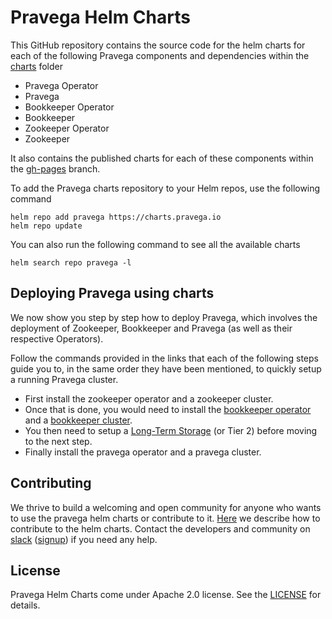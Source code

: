 # Pravega Helm Charts

This GitHub repository contains the source code for the helm charts for each of the following Pravega components and dependencies within the [charts](charts) folder

- Pravega Operator
- Pravega
- Bookkeeper Operator
- Bookkeeper
- Zookeeper Operator
- Zookeeper

It also contains the published charts for each of these components within the [gh-pages](https://github.com/pravega/charts/tree/gh-pages) branch.

To add the Pravega charts repository to your Helm repos, use the following command
```
helm repo add pravega https://charts.pravega.io
helm repo update
```
You can also run the following command to see all the available charts
```
helm search repo pravega -l
```

## Deploying Pravega using charts

We now show you step by step how to deploy Pravega, which involves the deployment of Zookeeper, Bookkeeper and Pravega (as well as their respective Operators).

Follow the commands provided in the links that each of the following steps guide you to, in the same order they have been mentioned, to quickly setup a running Pravega cluster.

- First install the zookeeper operator and a zookeeper cluster.
- Once that is done, you would need to install the [bookkeeper operator](charts/bookkeeper-operator/README.md#installing-bookkeeper-operator) and a [bookkeeper cluster](charts/bookkeeper/README.md#installing-bookkeeper-cluster).
- You then need to setup a [Long-Term Storage](https://github.com/pravega/pravega-operator/blob/master/doc/longtermstorage.md#use-nfs-as-longtermstorage) (or Tier 2) before moving to the next step.
- Finally install the pravega operator and a pravega cluster.

## Contributing
We thrive to build a welcoming and open community for anyone who wants to use the pravega helm charts or contribute to it. [Here](https://github.com/pravega/charts/wiki/Contributing) we describe how to contribute to the helm charts. Contact the developers and community on [slack](https://pravega-io.slack.com/) ([signup](https://pravega-slack-invite.herokuapp.com/)) if you need any help.

## License
Pravega Helm Charts come under Apache 2.0 license. See the [LICENSE](LICENSE) for details.
